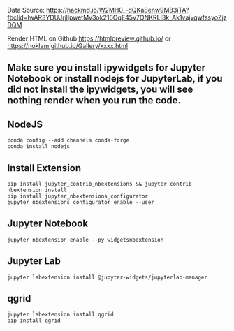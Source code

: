 Data Source:
https://hackmd.io/W2MH0_-dQKa8enw9M83iTA?fbclid=IwAR3YDUJrjllpwetMv3ok216OqE45v7ONKRLI3k_Ak1vajvqwfssyoZjzDQM

Render HTML on Github
https://htmlpreview.github.io/
or
https://noklam.github.io/Gallery/xxxx.html
## Make sure you install ipywidgets for Jupyter Notebook or install nodejs for JupyterLab, if you did not install the ipywidgets, you will see nothing render when you run the code.

## NodeJS
```
conda config --add channels conda-forge
conda install nodejs
```

## Install Extension
```
pip install jupyter_contrib_nbextensions && jupyter contrib nbextension install 
pip install jupyter_nbextensions_configurator
jupyter nbextensions_configurator enable --user
```
## Jupyter Notebook
```
jupyter nbextension enable --py widgetsnbextension
```
## Jupyter Lab
```
jupyter labextension install @jupyter-widgets/jupyterlab-manager
```

## qgrid
```
jupyter labextension install qgrid
pip install qgrid
```
